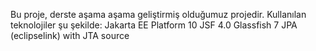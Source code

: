 Bu proje, derste aşama aşama geliştirmiş olduğumuz projedir.
Kullanılan teknolojiler şu şekilde:
Jakarta EE Platform 10
JSF 4.0
Glassfish 7
JPA (eclipselink) with JTA source
